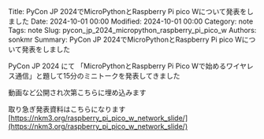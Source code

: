 Title: PyCon JP 2024でMicroPythonとRaspberry Pi pico Wについて発表をしました
Date: 2024-10-01 00:00
Modified: 2024-10-01 00:00
Category: note
Tags: note
Slug: pycon_jp_2024_micropython_raspberry_pi_pico_w
Authors: sonkmr
Summary: PyCon JP 2024でMicroPythonとRaspberry Pi pico Wについて発表をしました

PyCon JP 2024 にて 「MicroPythonとRaspberry Pi Pico Wで始めるワイヤレス通信」と題して15分のミニトークを発表してきました

動画など公開され次第こちらに埋め込みます

取り急ぎ発表資料はこちらになります
[https://nkm3.org/raspberry_pi_pico_w_network_slide/](https://nkm3.org/raspberry_pi_pico_w_network_slide/)
